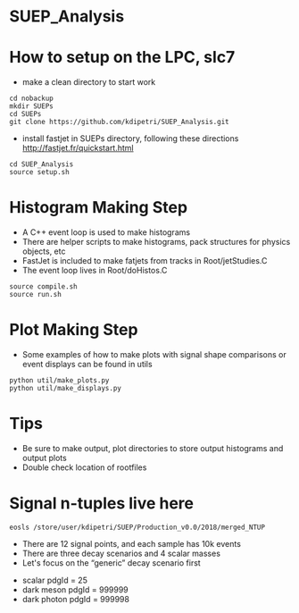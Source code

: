 # SUEP_Analysis

# How to setup on the LPC, slc7
* make a clean directory to start work
```
cd nobackup
mkdir SUEPs
cd SUEPs
git clone https://github.com/kdipetri/SUEP_Analysis.git
```
* install fastjet in SUEPs directory, following these directions http://fastjet.fr/quickstart.html
```
cd SUEP_Analysis
source setup.sh 
```

# Histogram Making Step
* A C++ event loop is used to make histograms
* There are helper scripts to make histograms, pack structures for physics objects, etc 
* FastJet is included to make fatjets from tracks in Root/jetStudies.C
* The event loop lives in Root/doHistos.C
```
source compile.sh 
source run.sh 
```

# Plot Making Step
* Some examples of how to make plots with signal shape comparisons or event displays can be found in utils
```
python util/make_plots.py
python util/make_displays.py
```

# Tips
* Be sure to make output, plot directories to store output histograms and output plots
* Double check location of rootfiles 

# Signal n-tuples live here
```
eosls /store/user/kdipetri/SUEP/Production_v0.0/2018/merged_NTUP
```
* There are 12 signal points, and each sample has 10k events
* There are three decay scenarios and 4 scalar masses
* Let's focus on the “generic” decay scenario first
- scalar pdgId = 25
- dark meson pdgId = 999999
- dark photon pdgId = 999998

